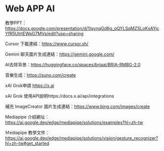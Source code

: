 # Web APP AI
教學PPT：https://docs.google.com/presentation/d/1IqvnqGd6g_oQYLSqMZSLoKsAYicYfR5UtrtEWpG7MVs/edit?usp=sharing

Cursor 下載連結：https://www.cursor.sh/

Gemini 聊天圖片生成連結：https://gemini.google.com/

AI去除背景：https://huggingface.co/spaces/briaai/BRIA-RMBG-2.0

音樂生成：https://suno.com/create

xAI Grok申請 https://x.ai

xAI Grok 使用API說明https://docs.x.ai/api/integrations


補充
ImageCreator 圖片生成連結：https://www.bing.com/images/create


Mediapipe 介紹網址：https://ai.google.dev/edge/mediapipe/solutions/examples?hl=zh-tw

Ｍediapipe 教學文件：https://ai.google.dev/edge/mediapipe/solutions/vision/gesture_recognizer?hl=zh-tw#get_started